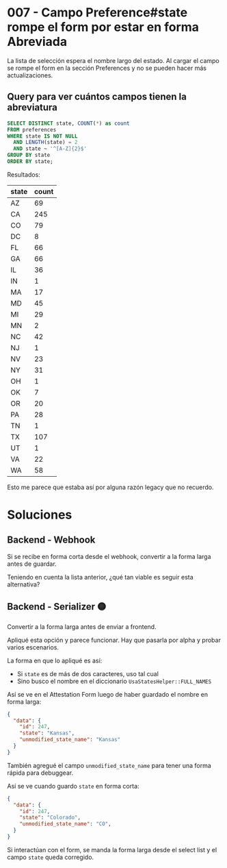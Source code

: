 # 007 - Campo Preference#state rompe el form por estar en forma Abreviada

La lista de selección espera el nombre largo del estado. Al cargar el campo se rompe el form en la sección Preferences y no se pueden hacer más actualizaciones.

## Query para ver cuántos campos tienen la abreviatura

```sql
SELECT DISTINCT state, COUNT(*) as count
FROM preferences
WHERE state IS NOT NULL
  AND LENGTH(state) = 2
  AND state ~ '^[A-Z]{2}$'
GROUP BY state
ORDER BY state;
```

Resultados:

|state|count|
|-----|-----|
|AZ|69|
|CA|245|
|CO|79|
|DC|8|
|FL|66|
|GA|66|
|IL|36|
|IN|1|
|MA|17|
|MD|45|
|MI|29|
|MN|2|
|NC|42|
|NJ|1|
|NV|23|
|NY|31|
|OH|1|
|OK|7|
|OR|20|
|PA|28|
|TN|1|
|TX|107|
|UT|1|
|VA|22|
|WA|58|

Esto me parece que estaba así por alguna razón legacy que no recuerdo.

# Soluciones

## Backend - Webhook

Si se recibe en forma corta desde el webhook, convertir a la forma larga antes de guardar.

Teniendo en cuenta la lista anterior, ¿qué tan viable es seguir esta alternativa?

## Backend - Serializer 🟡

Convertir a la forma larga antes de enviar a frontend.

Apliqué esta opción y parece funcionar. Hay que pasarla por alpha y probar varios escenarios.

La forma en que lo apliqué es así:
- Si `state` es de más de dos caracteres, uso tal cual
- Sino busco el nombre en el diccionario `UsaStatesHelper::FULL_NAMES`

Así se ve en el Attestation Form luego de haber guardado el nombre en forma larga:
```json
{
  "data": {
    "id": 247,
    "state": "Kansas",
    "unmodified_state_name": "Kansas"
  }
}
```

También agregué el campo `unmodified_state_name` para tener una forma rápida para debuggear.

Así se ve cuando guardo `state` en forma corta:
```json
{
  "data": {
    "id": 247,
    "state": "Colorado",
    "unmodified_state_name": "CO",
  }
}
```

Si interactúan con el form, se manda la forma larga desde el select list y el campo `state` queda corregido.
